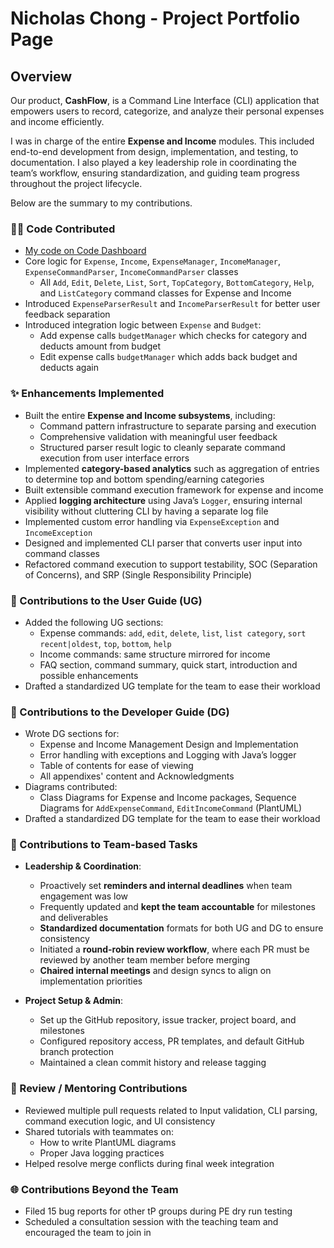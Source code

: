 # Nicholas Chong - Project Portfolio Page

## Overview

Our product, **CashFlow**, is a Command Line Interface (CLI) application that empowers users to record, categorize, and analyze their personal expenses and income efficiently.

I was in charge of the entire **Expense and Income** modules. This included end-to-end development from design, implementation, and testing, to documentation. I also played a key leadership role in coordinating the team’s workflow, ensuring standardization, and guiding team progress throughout the project lifecycle.

Below are the summary to my contributions.

### 🧑‍💻 Code Contributed
- [My code on Code Dashboard](https://nus-cs2113-ay2425s2.github.io/tp-dashboard/?search=nicholascxh&breakdown=true)
- Core logic for `Expense`, `Income`, `ExpenseManager`, `IncomeManager`, `ExpenseCommandParser`, `IncomeCommandParser` classes
  - All `Add`, `Edit`, `Delete`, `List`, `Sort`, `TopCategory`, `BottomCategory`, `Help`, and `ListCategory` command classes for Expense and Income
- Introduced `ExpenseParserResult` and `IncomeParserResult` for better user feedback separation
- Introduced integration logic between `Expense` and `Budget`:
  - Add expense calls `budgetManager` which checks for category and deducts amount from budget
  - Edit expense calls `budgetManager` which adds back budget and deducts again

### ✨ Enhancements Implemented

- Built the entire **Expense and Income subsystems**, including:
  - Command pattern infrastructure to separate parsing and execution
  - Comprehensive validation with meaningful user feedback
  - Structured parser result logic to cleanly separate command execution from user interface errors
- Implemented **category-based analytics** such as aggregation of entries to determine top and bottom spending/earning categories
- Built extensible command execution framework for expense and income
- Applied **logging architecture** using Java’s `Logger`, ensuring internal visibility without cluttering CLI by having a separate log file
- Implemented custom error handling via `ExpenseException` and `IncomeException`
- Designed and implemented CLI parser that converts user input into command classes
- Refactored command execution to support testability, SOC (Separation of Concerns), and SRP (Single Responsibility Principle)

### 📘 Contributions to the User Guide (UG)

- Added the following UG sections:
  - Expense commands: `add`, `edit`, `delete`, `list`, `list category`, `sort recent|oldest`, `top`, `bottom`, `help`
  - Income commands: same structure mirrored for income
  - FAQ section, command summary, quick start, introduction and possible enhancements
- Drafted a standardized UG template for the team to ease their workload

### 📗 Contributions to the Developer Guide (DG)

- Wrote DG sections for:
  - Expense and Income Management Design and Implementation
  - Error handling with exceptions and Logging with Java’s logger
  - Table of contents for ease of viewing
  - All appendixes' content and Acknowledgments
- Diagrams contributed:
  - Class Diagrams for Expense and Income packages, Sequence Diagrams for `AddExpenseCommand`, `EditIncomeCommand` (PlantUML)
- Drafted a standardized DG template for the team to ease their workload

### 👥 Contributions to Team-based Tasks

- **Leadership & Coordination**:
  - Proactively set **reminders and internal deadlines** when team engagement was low
  - Frequently updated and **kept the team accountable** for milestones and deliverables
  - **Standardized documentation** formats for both UG and DG to ensure consistency
  - Initiated a **round-robin review workflow**, where each PR must be reviewed by another team member before merging
  - **Chaired internal meetings** and design syncs to align on implementation priorities

- **Project Setup & Admin**:
  - Set up the GitHub repository, issue tracker, project board, and milestones
  - Configured repository access, PR templates, and default GitHub branch protection
  - Maintained a clean commit history and release tagging

### 🤝 Review / Mentoring Contributions

- Reviewed multiple pull requests related to Input validation, CLI parsing, command execution logic, and UI consistency
- Shared tutorials with teammates on:
  - How to write PlantUML diagrams
  - Proper Java logging practices
- Helped resolve merge conflicts during final week integration

### 🌐 Contributions Beyond the Team

- Filed 15 bug reports for other tP groups during PE dry run testing
- Scheduled a consultation session with the teaching team and encouraged the team to join in